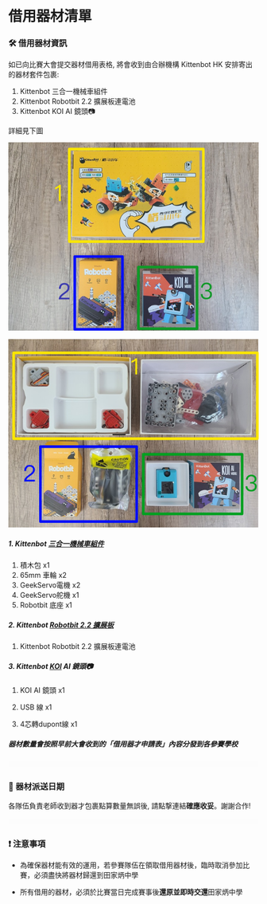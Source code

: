 # 借用器材清單

### 🛠 借用器材資訊 

如已向比賽大會提交器材借用表格, 將會收到由合辦機構 Kittenbot HK 安排寄出的器材套件包裹:

1. Kittenbot 三合一機械車組件
2. Kittenbot Robotbit 2.2 擴展板連電池
3. Kittenbot KOI AI 鏡頭📷

詳細見下圖

![](./images/equipmentlist_2023_1.png)


![](./images/equipmentlist_2023_2.png)


##### 1. Kittenbot [三合一機械車組件](https://kittenbothk.readthedocs.io/en/latest/Kits/3in1/intro.html)

1. 積木包 x1
2. 65mm 車輪 x2
3. GeekServo電機 x2
4. GeekServo舵機 x1
5. Robotbit 底座 x1

##### 2. Kittenbot [Robotbit 2.2 擴展板](https://kittenbothk.readthedocs.io/en/latest/Microbit_eboard/Robotbit/index.html)

1. Kittenbot Robotbit 2.2 擴展板連電池

##### 3. Kittenbot [KOI](https://kittenbothk.readthedocs.io/en/latest/AI%20Cam/index.html) AI 鏡頭📷

1. KOI AI 鏡頭 x1

2. USB 線 x1

3. 4芯轉dupont線 x1
   
##### 器材數量會按照早前大會收到的「借用器才申請表」內容分發到各參賽學校

![](./images/HubSpacer5mm.png)

### 📆 器材派送日期

各隊伍負責老師收到器才包裹點算數量無誤後, 請點撃連結**確應收妥**。謝謝合作!

![](./images/HubSpacer5mm.png)

### ❗ 注意事項

- 為確保器材能有效的運用，若參賽隊伍在領取借用器材後，臨時取消參加比賽，必須盡快將器材歸還到田家炳中學

- 所有借用的器材，必須於比賽當日完成賽事後**還原並即時交還**田家炳中學